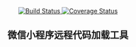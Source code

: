 <p align="center">
  <a href="https://github.com/tang-haibo/remote-import/actions/workflows/deploy.yml/badge.svg">
    <img src="https://github.com/tang-haibo/remote-import/actions/workflows/deploy.yml/badge.svg" alt="Build Status">
  </a>
  <a href='https://coveralls.io/github/tang-haibo/remote-import?branch=master'>
    <img src='https://coveralls.io/repos/github/tang-haibo/remote-import/badge.svg?branch=master' alt='Coverage Status' />
  </a>
</p>
<h2 align="center">微信小程序远程代码加载工具</h2>